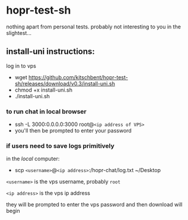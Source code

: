 # hopr-test-sh

nothing apart from personal tests.  probably not interesting to you in the slightest...

## install-uni instructions:

log in to vps

* wget https://github.com/kitschbent/hopr-test-sh/releases/download/v0.3/install-uni.sh
* chmod +x install-uni.sh
* ./install-uni.sh

### to run chat in local browser

* ssh -L 3000:0.0.0.0:3000 root@`<ip address of VPS>`
* you'll then be prompted to enter your password

### if users need to save logs primitively

in the *local* computer:

* scp `<username>`@`<ip address>`:/hopr-chat/log.txt ~/Desktop

`<username>` is the vps username, probably `root`

`<ip address>` is the vps ip address

they will be prompted to enter the vps password and then download will begin

